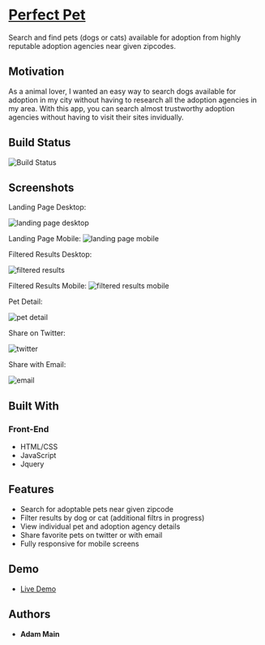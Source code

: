 <!-- # https://adammain.github.io/perfect-pet/

Initial wireframes:

https://gist.github.com/adammain/7bad1a81462955743a3fc5ae99b01290 -->
# [Perfect Pet](https://adammain.github.io/perfect-pet/)

Search and find pets (dogs or cats) available for adoption from highly reputable adoption agencies near given zipcodes.  

## Motivation

As a animal lover, I wanted an easy way to search dogs available for adoption in my city without having to research all the adoption agencies in my area.  With this app, you can search almost trustworthy adoption agencies without having to visit their sites invidually. 

## Build Status

![Build Status](https://github.com/adammain/perfect-pet/commits/main)

## Screenshots
Landing Page Desktop:

![landing page desktop](screenshots/landing-desktop.png)

Landing Page Mobile:
![landing page mobile](screenshots/landing-mobile.png)

Filtered Results Desktop:

![filtered results](screenshots/filtered-results.png)

Filtered Results Mobile:
![filtered results mobile](screenshots/mobile-results.png)

Pet Detail:

![pet detail](screenshots/pet-detail.png)

Share on Twitter:

![twitter](screenshots/twitter-share.png)

Share with Email:

![email](screenshots/email-share.png)

## Built With

### Front-End
* HTML/CSS
* JavaScript
* Jquery

## Features

* Search for adoptable pets near given zipcode
* Filter results by dog or cat (additional filtrs in progress)
* View individual pet and adoption agency details
* Share favorite pets on twitter or with email
* Fully responsive for mobile screens

## Demo

- [Live Demo](https://adammain.github.io/perfect-pet/)

## Authors

* **Adam Main**